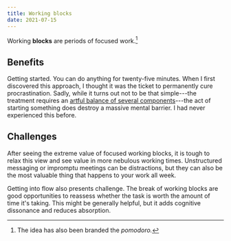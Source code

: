 ```yaml
---
title: Working blocks
date: 2021-07-15
---
```


Working **blocks** are periods of focused work.[^pomodoro]

[^pomodoro]: The idea has also been branded the _pomodoro._

## Benefits

Getting started. You can do anything for twenty-five minutes. When I first discovered this approach, I thought it was the ticket to permanently cure procrastination. Sadly, while it turns out not to be that simple---the treatment requires an [artful balance of several components](/garage/working-process/)---the act of starting something does destroy a massive mental barrier. I had never experienced this before.

## Challenges

After seeing the extreme value of focused working blocks, it is tough to relax this view and see value in more nebulous working times. Unstructured messaging or impromptu meetings can be distractions, but they can also be the most valuable thing that happens to your work all week.

Getting into flow also presents challenge. The break of working blocks are good opportunities to reassess whether the task is worth the amount of time it's taking. This might be generally helpful, but it adds cognitive dissonance and reduces absorption.
